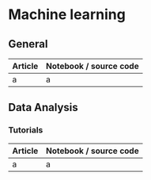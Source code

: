 # Machine learning
## General
Article | Notebook / source code
--- | ---
a | a

## Data Analysis

### Tutorials
Article | Notebook / source code
--- | ---
a | a

